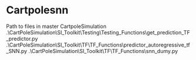 # Cartpolesnn

Path to files in master CartpoleSimulation
.\CartPoleSimulation\SI_Toolkit\Testing\Testing_Functions\get_prediction_TF_predictor.py
.\CartPoleSimulation\SI_Toolkit\TF\TF_Functions\predictor_autoregressive_tf_SNN.py
.\CartPoleSimulation\SI_Toolkit\TF\TF_Functions\snn_dumy.py


